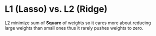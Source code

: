 # L1 (Lasso) vs. L2 (Ridge)

L2 minimize sum of **Square** of weights so it cares more about reducing large weights than small ones thus it rarely pushes weights to zero.